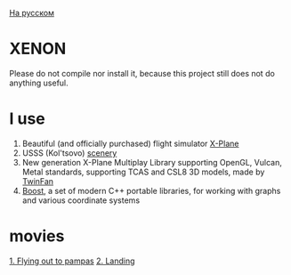 [На русском](https://github.com/unclesal/xenon/blob/master/README-RU.md)

# XENON

Please do not compile nor install it, because this project still does not do anything useful.

# I use

1. Beautiful (and officially purchased) flight simulator [X-Plane](https://www.x-plane.com/)
2. USSS (Kol'tsovo) [scenery](http://x-flight.su/ural.php)
3. New generation X-Plane Multiplay Library supporting OpenGL, Vulcan, Metal standards, supporting TCAS and CSL8 3D models, made by [TwinFan](https://github.com/TwinFan/XPMP2)
4. [Boost](https://www.boost.org/), a set of modern C++ portable libraries, for working with graphs and various coordinate systems

# movies

[1. Flying out to pampas](https://www.youtube.com/watch?v=wfAPAnU-FBk)
[2. Landing](https://www.youtube.com/watch?v=SvydTdDbwhs)
